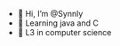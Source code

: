 - 👋 Hi, I’m @Synnly
- 🌱 Learning java and C
- 📖 L3 in computer science
<!---
Synnly/Synnly is a ✨ special ✨ repository because its `README.md` (this file) appears on your GitHub profile.
You can click the Preview link to take a look at your changes.
--->

